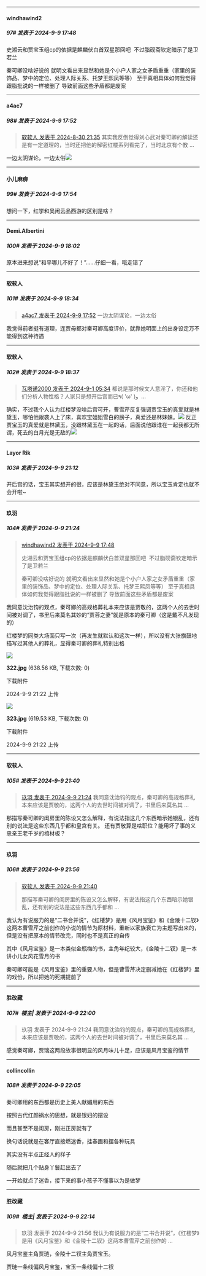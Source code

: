﻿
*****

####  windhawind2  
##### 97#       发表于 2024-9-9 17:48

史湘云和贾宝玉组cp的依据是麒麟伏白首双星那回吧  不过脂砚斋钦定暗示了是卫若兰 

秦可卿没啥好说的 就明文看出来显然和她是个小户人家之女矛盾重重（家里的装饰品、梦中的定位、处理人际关系、托梦王熙凤等等） 至于真相具体如何我觉得跟脂批说的一样被删了 导致前面这些矛盾都是废案


*****

####  a4ac7  
##### 98#       发表于 2024-9-9 17:52

<blockquote><a href="httphttps://bbs.saraba1st.com/2b/forum.php?mod=redirect&amp;goto=findpost&amp;pid=66068107&amp;ptid=2197293" target="_blank">软软人 发表于 2024-8-30 21:35</a>
其实我反倒觉得刘心武对秦可卿的解读还是有一定道理的，当时还把他的解密红楼系列看完了，当时北京有个教 ...</blockquote>
一边太阴谋论，一边太俗<img src="https://static.saraba1st.com/image/smiley/face2017/018.png" referrerpolicy="no-referrer">


*****

####  小儿麻痹  
##### 99#       发表于 2024-9-9 17:54

想问一下，红学和吴闲云品西游的区别是啥？


*****

####  Demi.Albertini  
##### 100#       发表于 2024-9-9 18:02

原本进来想说“和平哪儿不好了！”……仔细一看，哦走错了


*****

####  软软人  
##### 101#       发表于 2024-9-9 18:34

<blockquote><a href="httphttps://bbs.saraba1st.com/2b/forum.php?mod=redirect&amp;goto=findpost&amp;pid=66156589&amp;ptid=2197293" target="_blank">a4ac7 发表于 2024-9-9 17:52</a>
一边太阴谋论，一边太俗</blockquote>
我觉得前者挺有道理，连贾母都对秦可卿高度评价，就靠她明面上的出身设定万不能得到这种待遇

*****

####  软软人  
##### 102#       发表于 2024-9-9 18:37

<blockquote><a href="httphttps://bbs.saraba1st.com/2b/forum.php?mod=redirect&amp;goto=findpost&amp;pid=66078416&amp;ptid=2197293" target="_blank">瓦塔诺2000 发表于 2024-9-1 05:34</a>
都说是那时候文人意淫了，你还和他们分析人物性格？人家只是想开后宫而已٩( 'ω' )و  ...</blockquote>
确实，不过我个人认为红楼梦没啥后宫可开，曹雪芹反复强调贾宝玉的真爱就是林黛玉，哪怕他跟袭人上了床，喜欢宝姐姐雪白的膀子，真爱还是林妹妹。<img src="https://static.saraba1st.com/image/smiley/face2017/030.png" referrerpolicy="no-referrer">
反正贾宝玉的真爱就是林黛玉，没跟林黛玉在一起的话，后面说他跟谁在一起我都无所谓，死去的白月光是无敌的<img src="https://static.saraba1st.com/image/smiley/face2017/028.png" referrerpolicy="no-referrer">


*****

####  Layor Rik  
##### 103#       发表于 2024-9-9 21:12

开后宫的话，宝玉其实想开的很，应该是林黛玉绝对不同意，所以宝玉肯定也就不会开啦~


*****

####  玖羽  
##### 104#       发表于 2024-9-9 21:24

<blockquote><a href="httphttps://bbs.saraba1st.com/2b/forum.php?mod=redirect&amp;goto=findpost&amp;pid=66156554&amp;ptid=2197293" target="_blank">windhawind2 发表于 2024-9-9 17:48</a>

史湘云和贾宝玉组cp的依据是麒麟伏白首双星那回吧  不过脂砚斋钦定暗示了是卫若兰 

秦可卿没啥好说的 就明文看出来显然和她是个小户人家之女矛盾重重（家里的装饰品、梦中的定位、处理人际关系、托梦王熙凤等等） 至于真相具体如何我觉得跟脂批说的一样被删了 导致前面这些矛盾都是废案</blockquote>
我同意沈治钧的观点，秦可卿的高规格葬礼本来应该是贾敬的，这两个人的去世时间被对调了，书里后来莫名其妙的“贾蓉之妻”就是原本的秦可卿（这是戴不凡发现的）

红楼梦的同类大场面只写一次（再发生就默认和这次一样），所以没有大张旗鼓地描写过其他人的葬礼，显得秦可卿的葬礼特别出格

<img src="https://img.saraba1st.com/forum/202409/09/212217nfmllqxh1f96xxz3.jpg" referrerpolicy="no-referrer">

<strong>322.jpg</strong> (638.56 KB, 下载次数: 0)

下载附件

2024-9-9 21:22 上传

<img src="https://img.saraba1st.com/forum/202409/09/212217oq8qqzyb8zflhljq.jpg" referrerpolicy="no-referrer">

<strong>323.jpg</strong> (619.53 KB, 下载次数: 0)

下载附件

2024-9-9 21:22 上传


*****

####  软软人  
##### 105#       发表于 2024-9-9 21:40

<blockquote><a href="httphttps://bbs.saraba1st.com/2b/forum.php?mod=redirect&amp;goto=findpost&amp;pid=66158288&amp;ptid=2197293" target="_blank">玖羽 发表于 2024-9-9 21:24</a>
我同意沈治钧的观点，秦可卿的高规格葬礼本来应该是贾敬的，这两个人的去世时间被对调了，书里后来莫名其 ...</blockquote>
那描写秦可卿的闺房里的陈设又怎么解释，有说法指这几个东西暗示她银乱，还有别的说法是这些东西几乎都和皇宫有关。
还有贾敬算是啥职位？能用坏了事的义忠亲王老千岁的棺材板？


*****

####  玖羽  
##### 106#       发表于 2024-9-9 21:56

<blockquote><a href="httphttps://bbs.saraba1st.com/2b/forum.php?mod=redirect&amp;goto=findpost&amp;pid=66158464&amp;ptid=2197293" target="_blank">软软人 发表于 2024-9-9 21:40</a>

那描写秦可卿的闺房里的陈设又怎么解释，有说法指这几个东西暗示她银乱，还有别的说法是这些东西几乎都和 ...</blockquote>
我认为有说服力的是“二书合并说”，《红楼梦》是用《风月宝鉴》和《金陵十二钗》这两本曹雪芹之前创作的小说的情节为原材料，重新以家族衰亡为主题写出来的，但是没有把原本的情节改完，同时也不是真正的自传

其中《风月宝鉴》是一本类似金瓶梅的书，主角年纪较大，《金陵十二钗》是一本讲小儿女风花雪月的书

秦可卿可能是《风月宝鉴》里的重要人物，但是曹雪芹决定删减她在《红楼梦》里的戏份，所以把她的死期提前了

*****

####  胜改藏  
##### 107#         楼主| 发表于 2024-9-9 22:00

<blockquote>玖羽 发表于 2024-9-9 21:24
我同意沈治钧的观点，秦可卿的高规格葬礼本来应该是贾敬的，这两个人的去世时间被对调了，书里后来莫名其 ...</blockquote>
感觉秦可卿，贾瑞这两段故事很明显的风月味儿十足，应该是风月宝鉴的情节


*****

####  collincollin  
##### 108#       发表于 2024-9-9 22:05

秦可卿用的东西都是历史上美人献媚用的东西

按照古代红颜祸水的思想，就是银妇的摆设

而且甚至不是闺房，刚进正房就有了

换句话说就是在客厅直接燃迷香，挂春画和摆各种玩具

其实没有半点正经人的样子

随后就把几个贴身丫鬟赶出去了

一开始就点了迷香，接下来的事小孩子不懂事以为是做梦


*****

####  胜改藏  
##### 109#         楼主| 发表于 2024-9-9 22:14

<blockquote>玖羽 发表于 2024-9-9 21:56
我认为有说服力的是“二书合并说”，《红楼梦》是用《风月宝鉴》和《金陵十二钗》这两本曹雪芹之前创作的 ...</blockquote>
风月宝鉴主角贾琏，金陵十二钗主角贾宝玉。

贾琏一条线偏风月宝鉴，宝玉一条线偏十二钗

